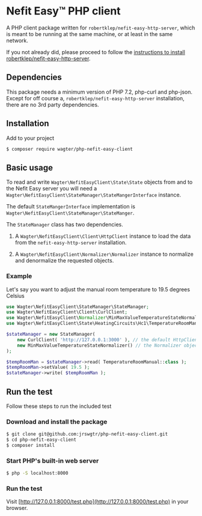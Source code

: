 # Nefit Easy™ PHP client
A PHP client package written for ```robertklep/nefit-easy-http-server```, which is meant to be running at the same machine, or at least in the same network.

If you not already did, please proceed to follow the [instructions to install robertklep/nefit-easy-http-server](https://github.com/robertklep/nefit-easy-http-server).

## Dependencies
This package needs a minimum version of PHP 7.2, php-curl and php-json. Except for off course a,  ```robertklep/nefit-easy-http-server``` installation, there are no 3rd party dependencies.

## Installation
Add to your project

```bash
$ composer require wagter/php-nefit-easy-client
```

## Basic usage

To read and write ```Wagter\NefitEasyClient\State\State``` objects from and to the Nefit Easy server you will need a ```Wagter\NefitEasyClient\StateManager\StateMangerInterface``` instance. 

The default  ```StateMangerInterface``` implementation is ```Wagter\NefitEasyClient\StateManager\StateManger```.

The ```StateManager``` class has two dependencies. 

 1. A ```Wagter\NefitEasyClient\Client\HttpClient``` instance to load the data from the ```nefit-easy-http-server``` installation. 

 2. A ```Wagter\NefitEasyClient\Normalizer\Normalizer``` instance to normalize and denormalize the requested objects.

### Example
Let's say you want to adjust the manual room temperature to 19.5 degrees Celsius

```php
use Wagter\NefitEasyClient\StateManager\StateManager;
use Wagter\NefitEasyClient\Client\CurlClient;
use Wagter\NefitEasyClient\Normalizer\MinMaxValueTemperatureStateNormalizer;
use Wagter\NefitEasyClient\State\HeatingCircuits\Hc1\TemperatureRoomManual;

$stateManager = new StateManager(
    new CurlClient( 'http://127.0.0.1:3000' ), // the default HttpClient implementation
    new MinMaxValueTemperatureStateNormalizer() // the Normalizer object
);

$tempRoomMan = $stateManager->read( TemperatureRoomManual::class );
$tempRoomMan->setValue( 19.5 );
$stateManager->write( $tempRoomMan );
```

## Run the test
Follow these steps to run the included test
### Download and install the package
```bash
$ git clone git@github.com:jrswgtr/php-nefit-easy-client.git
$ cd php-nefit-easy-client
$ composer install
```
### Start PHP's built-in web server
```bash
$ php -S localhost:8000
```
### Run the test
Visit [http://127.0.0.1:8000/test.php](http://127.0.0.1:8000/test.php) in your browser.
